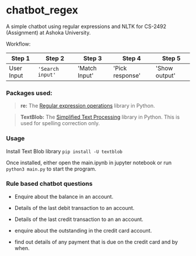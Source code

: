 # chatbot_regex
A simple chatbot using regular expressions and NLTK for CS-2492 (Assignment) at Ashoka University.

Workflow:

|  Step 1  |Step 2          |Step 3               |Step 4           | Step 5
|----------|----------------|---------------------|-----------------|--------------
|User Input|`'Search input'`|'Match Input'        | 'Pick response' | 'Show output'


### Packages used:

> **re:** The  [Regular expression operations](https://docs.python.org/3/library/re.html) library in Python.

> **TextBlob:** The [Simplified Text Processing](https://textblob.readthedocs.io/en/dev/) library in Python. This is used for spelling correction only.

### Usage 

Install Text Blob library
``` pip install -U textblob ```

Once installed, either open the main.ipynb in jupyter notebook or run ``` python3 main.py ``` to start the program.

### Rule based chatbot questions

- Enquire about the balance in an account.

- Details of the last debit transaction to an account.

- Details of the last credit transaction to an an account.

- enquire about the outstanding in the credit card account.

- find out details of any payment that is due on the credit card and by when.




